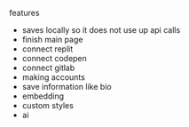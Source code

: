 features
- saves locally so it does not use up api calls
- finish main page
- connect replit
- connect codepen
- connect gitlab
- making accounts
- save information like bio
- embedding
- custom styles
- ai